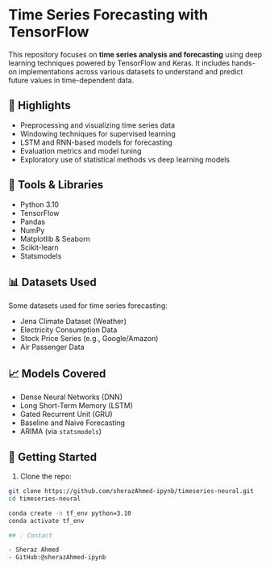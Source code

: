 # Time Series Forecasting with TensorFlow

This repository focuses on **time series analysis and forecasting** using deep learning techniques powered by TensorFlow and Keras. It includes hands-on implementations across various datasets to understand and predict future values in time-dependent data.

## 📌 Highlights

- Preprocessing and visualizing time series data
- Windowing techniques for supervised learning
- LSTM and RNN-based models for forecasting
- Evaluation metrics and model tuning
- Exploratory use of statistical methods vs deep learning models

## 🧰 Tools & Libraries

- Python 3.10
- TensorFlow
- Pandas
- NumPy
- Matplotlib & Seaborn
- Scikit-learn
- Statsmodels

## 📊 Datasets Used

Some datasets used for time series forecasting:

- Jena Climate Dataset (Weather)
- Electricity Consumption Data
- Stock Price Series (e.g., Google/Amazon)
- Air Passenger Data

## 📈 Models Covered

- Dense Neural Networks (DNN)
- Long Short-Term Memory (LSTM)
- Gated Recurrent Unit (GRU)
- Baseline and Naive Forecasting
- ARIMA (via `statsmodels`)

## 🚀 Getting Started

1. Clone the repo:

```bash
git clone https://github.com/sherazAhmed-ipynb/timeseries-neural.git
cd timeseries-neural

conda create -n tf_env python=3.10
conda activate tf_env

## 💡 Contact

- Sheraz Ahmed
- GitHub:@sherazAhmed-ipynb